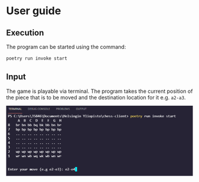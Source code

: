 # User guide

## Execution

The program can be started using the command:

```bash
poetry run invoke start
```

## Input 

The game is playable via terminal. The program takes the current position of the piece that is to be moved and the destination location for it e.g. `a2-a3`.

![Gameplay](./img/gameplay.png)

